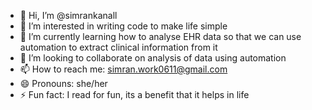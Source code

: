 - 👋 Hi, I’m @simrankanall
- 👀 I’m interested in writing code to make life simple
- 🌱 I’m currently learning how to analyse EHR data so that we can use automation to extract clinical information from it
- 💞️ I’m looking to collaborate on analysis of data using automation
- 📫 How to reach me: simran.work0611@gmail.com
- 😄 Pronouns: she/her
- ⚡ Fun fact: I read for fun, its a benefit that it helps in life 

<!---
simrankanall/simrankanall is a ✨ special ✨ repository because its `README.md` (this file) appears on your GitHub profile.
You can click the Preview link to take a look at your changes.
--->
